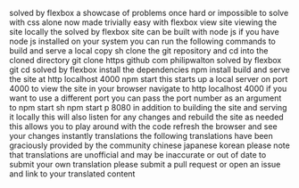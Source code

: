 solved by flexbox a showcase of problems once hard or impossible to solve with css alone now made trivially easy with flexbox view site viewing the site locally the solved by flexbox site can be built with node js if you have node js installed on your system you can run the following commands to build and serve a local copy sh clone the git repository and cd into the cloned directory git clone https github com philipwalton solved by flexbox git cd solved by flexbox install the dependencies npm install build and serve the site at http localhost 4000 npm start this starts up a local server on port 4000 to view the site in your browser navigate to http localhost 4000 if you want to use a different port you can pass the port number as an argument to npm start sh npm start p 8080 in addition to building the site and serving it locally this will also listen for any changes and rebuild the site as needed this allows you to play around with the code refresh the browser and see your changes instantly translations the following translations have been graciously provided by the community chinese japanese korean please note that translations are unofficial and may be inaccurate or out of date to submit your own translation please submit a pull request or open an issue and link to your translated content